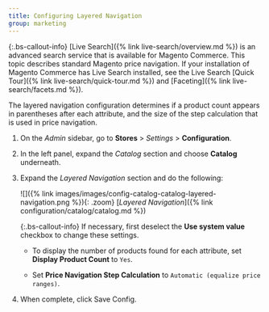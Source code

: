 ```yaml
---
title: Configuring Layered Navigation
group: marketing
---
```


{:.bs-callout-info}
[Live Search]({% link live-search/overview.md %}) is an advanced search service that is available for Magento Commerce. This topic describes standard Magento price navigation. If your installation of Magento Commerce has Live Search installed, see the Live Search [Quick Tour]({% link live-search/quick-tour.md %}) and [Faceting]({% link live-search/facets.md %}).

The layered navigation configuration determines if a product count appears in parentheses after each attribute, and the size of the step calculation that is used in price navigation.

1. On the _Admin_ sidebar, go to **Stores** > _Settings_ > **Configuration**.

1. In the left panel, expand the _Catalog_ section and choose **Catalog** underneath.

1. Expand the _Layered Navigation_ section and do the following:

    ![]({% link images/images/config-catalog-catalog-layered-navigation.png %}){: .zoom}
    [_Layered Navigation_]({% link configuration/catalog/catalog.md %})

    {:.bs-callout-info}
    If necessary, first deselect the **Use system value** checkbox to change these settings.

    - To display the number of products found for each attribute, set **Display Product Count** to `Yes`.

    - Set **Price Navigation Step Calculation** to `Automatic (equalize price ranges)`.

1. When complete, click <span class="btn">Save Config</span>.
